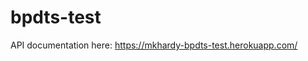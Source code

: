 # bpdts-test
API documentation here: <a href='https://mkhardy-bpdts-test.herokuapp.com/'>https://mkhardy-bpdts-test.herokuapp.com/</a>
